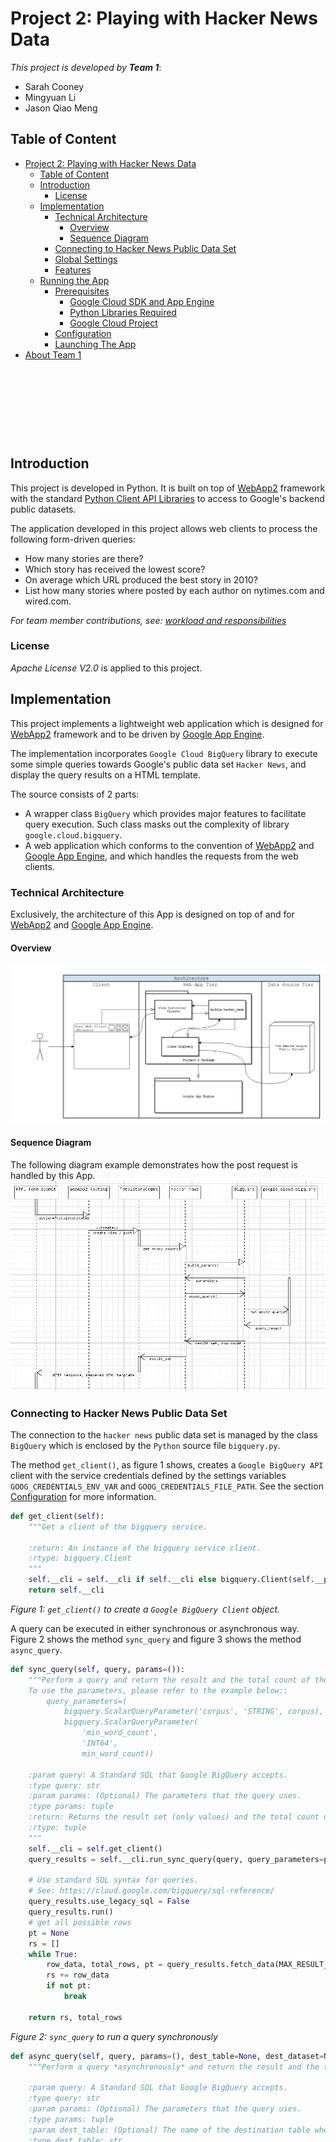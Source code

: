 <!--
Copyright 2017 team1@course_bigdata, Saint Joseph's University

Licensed under the Apache License, Version 2.0 (the "License");
you may not use this file except in compliance with the License.
You may obtain a copy of the License at

   http://www.apache.org/licenses/LICENSE-2.0

Unless required by applicable law or agreed to in writing, software
distributed under the License is distributed on an "AS IS" BASIS,
WITHOUT WARRANTIES OR CONDITIONS OF ANY KIND, either express or implied.
See the License for the specific language governing permissions and
limitations under the License.
-->

<p>&nbsp;</p>
<p>&nbsp;</p>
<p>&nbsp;</p>
<p>&nbsp;</p>
<p>&nbsp;</p>
<p>&nbsp;</p>
<p>&nbsp;</p>
<p>&nbsp;</p>
<p>&nbsp;</p>
<p>&nbsp;</p>
<p>&nbsp;</p>
<p>&nbsp;</p>
<p>&nbsp;</p>
<p>&nbsp;</p>
<p>&nbsp;</p>
<p>&nbsp;</p>

# Project 2: Playing with Hacker News Data


*This project is developed by* ***Team 1***:
* Sarah Cooney
* Mingyuan Li
* Jason Qiao Meng

<div class="page-break"></div>

## Table of Content
- [Project 2: Playing with Hacker News Data](#project-2-playing-with-hacker-news-data)
    - [Table of Content](#table-of-content)
    - [Introduction](#introduction)
        - [License](#license)
    - [Implementation](#implementation)
        - [Technical Architecture](#technical-architecture)
            - [Overview](#overview)
            - [Sequence Diagram](#sequence-diagram)
        - [Connecting to Hacker News Public Data Set](#connecting-to-hacker-news-public-data-set)
        - [Global Settings](#global-settings)
        - [Features](#features)
    - [Running the App](#running-the-app)
        - [Prerequisites](#prerequisites)
            - [Google Cloud SDK and App Engine](#google-cloud-sdk-and-app-engine)
            - [Python Libraries Required](#python-libraries-required)
            - [Google Cloud Project](#google-cloud-project)
        - [Configuration](#configuration)
        - [Launching The App](#launching-the-app)
- [About Team 1](#about-team-1)

<p>&nbsp;</p>
<p>&nbsp;</p>
<p>&nbsp;</p>
<p>&nbsp;</p>

## Introduction
This project is developed in Python. It is built on top of [WebApp2][webapp2] framework with the standard [Python Client API Libraries][goog_py_cli_api] to access to Google's backend public datasets.

The application developed in this project allows web clients to process the following form-driven queries:
+ How many stories are there?
+ Which story has received the lowest score?
+ On average which URL produced the best story in 2010?
+ List how many stories where posted by each author on nytimes.com and wired.com.

*For team member contributions, see: [workload and responsibilities][ranking]*

### License
*Apache License V2.0* is applied to this project.

## Implementation
This project implements a lightweight web application which is designed for [WebApp2][webapp2] framework and to be driven by [Google App Engine][goog_python_app_engine].

The implementation incorporates `Google Cloud BigQuery` library to execute some simple queries towards Google's public data set `Hacker News`, and display the query results on a HTML template.

The source consists of 2 parts:
+ A wrapper class `BigQuery` which provides major features to facilitate query execution. Such class masks out the complexity of library `google.cloud.bigquery`.
+ A web application which conforms to the convention of [WebApp2][webapp2] and [Google App Engine][goog_python_app_engine], and which handles the requests from the web clients.

### Technical Architecture
Exclusively, the architecture of this App is designed on top of and for [WebApp2][webapp2] and [Google App Engine][goog_python_app_engine].

#### Overview
![alt text](architeture.png "The project architecture")

#### Sequence Diagram
The following diagram example demonstrates how the post request is handled by this App.
![alt text](sequence.png "The project architecture")

### Connecting to Hacker News Public Data Set
The connection to the `hacker news` public data set is managed by the class `BigQuery` which is enclosed by the `Python` source file `bigquery.py`.

The method `get_client()`, as figure 1 shows, creates a `Google BigQuery API` client with the service credentials defined by the settings variables `GOOG_CREDENTIALS_ENV_VAR` and `GOOG_CREDENTIALS_FILE_PATH`. See the section [Configuration](#configuration) for more information.
```python
def get_client(self):
    """Get a client of the bigquery service.

    :return: An instance of the bigquery service client.
    :rtype: bigquery.Client
    """
    self.__cli = self.__cli if self.__cli else bigquery.Client(self.__proj)
    return self.__cli
```
*Figure 1: `get_client()` to create a `Google BigQuery Client` object.*

A query can be executed in either synchronous or asynchronous way. Figure 2 shows the method `sync_query` and figure 3 shows the method `async_query`.
```python
def sync_query(self, query, params=()):
    """Perform a query and return the result and the total count of the affected rows.
    To use the parameters, please refer to the example below::
        query_parameters=(
            bigquery.ScalarQueryParameter('corpus', 'STRING', corpus),
            bigquery.ScalarQueryParameter(
                'min_word_count',
                'INT64',
                min_word_count))

    :param query: A Standard SQL that Google BigQuery accepts.
    :type query: str
    :param params: (Optional) The parameters that the query uses.
    :type params: tuple
    :return: Returns the result set (only values) and the total count of the affected rows.
    :rtype: tuple
    """
    self.__cli = self.get_client()
    query_results = self.__cli.run_sync_query(query, query_parameters=params)

    # Use standard SQL syntax for queries.
    # See: https://cloud.google.com/bigquery/sql-reference/
    query_results.use_legacy_sql = False
    query_results.run()
    # get all possible rows
    pt = None
    rs = []
    while True:
        row_data, total_rows, pt = query_results.fetch_data(MAX_RESULT_COUNT, page_token=pt)
        rs += row_data
        if not pt:
            break

    return rs, total_rows
```
*Figure 2: `sync_query` to run a query synchronously*

```python
def async_query(self, query, params=(), dest_table=None, dest_dataset=None):
    """Perform a query *asynchronously* and return the result and the total count of the affected rows.

    :param query: A Standard SQL that Google BigQuery accepts.
    :type query: str
    :param params: (Optional) The parameters that the query uses.
    :type params: tuple
    :param dest_table: (Optional) The name of the destination table where the job saves the result set.
    :type dest_table: str
    :param dest_dataset: (Optional) The name of the dataset which has the destination table.
                        If omitted, ``GOOG_DATASET_NAME`` is used by default.
    :type dest_dataset: str
    :return: Returns the result set (only values) and the total count of the affected rows.
    :rtype: tuple
    """
    self.__cli = self.get_client()
    query_job = self.__cli.run_async_query(str(uuid.uuid4()), query, query_parameters=params)
    query_job.use_legacy_sql = False
    if dest_table:
        ds = self.__cli.dataset(dest_dataset) if dest_dataset else self.get_dataset()
        tbl_save = ds.table(dest_table)
        query_job.destination = tbl_save
        query_job.write_disposition = 'WRITE_TRUNCATE' if tbl_save.exists() else 'WRITE_EMPTY'

    query_job.begin()
    # wait for the job complete
    self.__async_wait(query_job)

    # Drain the query results by requesting a page at a time.
    query_results = query_job.results()
    rs = []
    pt = None
    while True:
        row_data, total_rows, page_token = query_results.fetch_data(MAX_RESULT_COUNT, page_token=pt)
        # rs += [row for row in row_data]
        rs += row_data
        if not page_token:
            break

    return rs, total_rows
```
*Figure 3: `async_query` to run a query asynchronously*

The `BigQuery` class also provides a function `build_params()` to construct simple parameters for a parameterized query. Figure 4 shows how the paramters are built.
```python
@classmethod
def build_params(cls, params):
    """Construct a tuple of the SQL parameters.

    `Note: this function produce scalar parameters only.`

    :param params: A ``python`` ``dict`` which holds the parameters
                   in form of {'name': value} where the value can be any object.
    :type params: dict
    :return: Returns a tuple of SQL parameter objects
    :rtype: tuple
    """
    if not params:
        return None

    def get_type(k, v):
        t = 'STRING'
        if isinstance(v, int):
            t = 'INT64'
        elif isinstance(v, float):
            t = 'FLOAT64'
        elif isinstance(v, bool):
            t = 'BOOL'
        return bigquery.ScalarQueryParameter(k, t, v)

    return tuple([get_type(key, value) for key, value in params.iteritems()])
```
*Figure 4: `build_params()` to construct parameters*

### Functional Modules
While the `BigQuery` class acts as the fundamental module, The queries and client requests are handled by the functional modules. The module `hacker_news.py` includes functions to run the queries that are asked by the requirements; The view controller modules incorporates [WebApp2][webapp2] framework to handle the requests and responses.

The query requests are:
+ How many stories are there?
+ Which story has received the lowest score?
+ On average which URL produced the best story in 2010?
+ List how many stories where posted by each author on nytimes.com and wired.com.

#### Story

## Running the App
This web app is development for [Google App Engine][goog_python_app_engine]. It can run locally without `Google Cloud Platform`'s `standard environment`.
However there are a few things to be done before the app can be run.

### Prerequisites
Make sure the following software packages are installed.

#### Google Cloud SDK and App Engine
+ Download and install the `Google Cloud SDK` from https://cloud.google.com/sdk/docs/.
+ Initialize the `Google Cloud Client` environment by using the following command:
```cmd
X:\> gcloud init
```
+ Install [Google App Engine][goog_python_app_engine] by using the following commands:
```cmd
X:\> gcloud components install app-engine-python
X:\> gcloud components install app-engine-python-extras
```

#### Python Libraries Required
Go to the project's `src` directory, make a sub directory named `lib`, and apply the following commands:
```cmd
X:\> pip install -U -t lib/ google-api-python-client
X:\> pip install -U -t lib/ google-cloud-bigquery
```

#### Google Cloud Project
A valid `Google Cloud` project is used by this app.

+ Go to [Google Cloud Console](https://console.cloud.google.com) and make sure there is a functional project.
+ Go to `IAM & Admin` page of the `Google Cloud Console`, assign `Bigquery > Data Owner` role to the service account.

### Configuration
Before the app can be driven by the [Google App Engine][goog_python_app_engine], A few changes should be made for the project to adapt to the local environment.

Open `cust_settings.py`, set the proper values to the following variables:
```python
# The google project id - Place your project id here
GOOG_PROJECT_ID = r'<project_id>'
# The google service credentials.
GOOG_CREDENTIALS_FILE_PATH = r'<service_account_secret_json_file>'
# The dataset name
GOOG_DATASET_NAME = r'<dataset_id>'
```

### Launching The App
Use the following command to run the web app:
```cmd
X:\<project_root>\src\> dev_appserver.py app.yaml
```

# About Team 1
Team 1 consists of three members, who are:
+ Jason Qiao Meng *(Team Lead)*
+ Sarah Cooney *(Developer)*
+ Mingyuan Li *(Developer)*

<!-- Reference links -->
[goog_bigquery]: https://cloud.google.com/bigquery/docs/  "Google BigQuery Documentation"
[bigtable_hacker_news]: https://cloud.google.com/bigquery/public-data/hacker-news "Hacker News Data"
[goog_python_app_engine]: https://cloud.google.com/appengine/docs/standard/python/ "Google App Engine Python Standard Environment Documentation"
[webapp2]: https://cloud.google.com/appengine/docs/standard/python/tools/webapp2 "The webapp2 Framework"
[goog_py_cli_api]: https://developers.google.com/api-client-library/python/ "Google Python Client API"
[ranking]: ranking.html "Team Member Efforts & Contributions"

